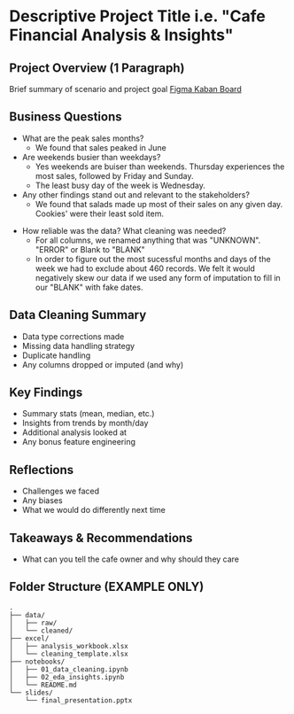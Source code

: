# Descriptive Project Title i.e. "Cafe Financial Analysis & Insights" 

## Project Overview (1 Paragraph)
Brief summary of scenario and project goal 
[Figma Kaban Board](https://www.figma.com/board/juOigrlEdvkUQz318G1yUE/Mod1_Final-Project-Kaban-Board?node-id=0-1&t=9t959gGv1UOWJsVn-1)

## Business Questions 
- What are the peak sales months?
    - We found that sales peaked in June
- Are weekends busier than weekdays?
    - Yes weekends are buiser than weekends. Thursday experiences the most sales, followed by Friday and Sunday.
    - The least busy day of the week is Wednesday.
- Any other findings stand out and relevant to the stakeholders?
    - We found that salads made up most of their sales on any given day. Cookies' were their least sold item. </p>
- How reliable was the data?  What cleaning was needed?
    - For all columns, we renamed anything that was "UNKNOWN". "ERROR" or Blank to "BLANK"
    - In order to figure out the most sucessful months and days of the week we had to exclude about 460 records. We felt it would negatively skew our data if we used any form of imputation to fill in our "BLANK" with fake dates. </p>

## Data Cleaning Summary 
- Data type corrections made
- Missing data handling strategy
- Duplicate handling
- Any columns dropped or imputed (and why)

## Key Findings
- Summary stats (mean, median, etc.)
- Insights from trends by month/day
- Additional analysis looked at
- Any bonus feature engineering

## Reflections
- Challenges we faced
- Any biases
- What we would do differently next time

## Takeaways & Recommendations 
- What can you tell the cafe owner and why should they care 

## Folder Structure (EXAMPLE ONLY)
```text
.
├── data/
│   ├── raw/
│   └── cleaned/
├── excel/
│   ├── analysis_workbook.xlsx
│   └── cleaning_template.xlsx
├── notebooks/
│   ├── 01_data_cleaning.ipynb
│   ├── 02_eda_insights.ipynb
│   └── README.md
└── slides/
    └── final_presentation.pptx
